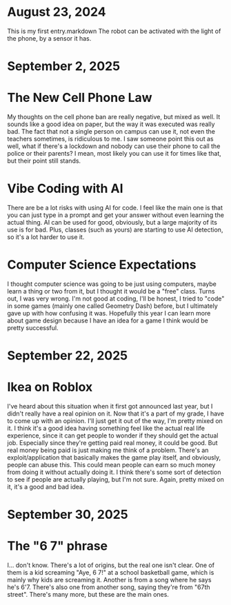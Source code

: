 # August 23, 2024
This is my first entry.markdown
The robot can be activated with the light of the phone, by a sensor it has.

# September 2, 2025
# The New Cell Phone Law
My thoughts on the cell phone ban are really negative, but mixed as well. It sounds like a good idea on paper, but the way it was executed was really bad. The fact that not a single person on campus can use it, not even the teachers sometimes, is ridiculous to me. I saw someone point this out as well, what if there's a lockdown and nobody can use their phone to call the police or their parents? I mean, most likely you can use it for times like that, but their point still stands.
# Vibe Coding with AI
There are be a lot risks with using AI for code. I feel like the main one is that you can just type in a prompt and get your answer without even learning the actual thing. AI can be used for good, obviously, but a large majority of its use is for bad. Plus, classes (such as yours) are starting to use AI detection, so it's a lot harder to use it.
# Computer Science Expectations
I thought computer science was going to be just using computers, maybe learn a thing or two from it, but I thought it would be a "free" class. Turns out, I was very wrong. I'm not good at coding, I'll be honest, I tried to "code" in some games (mainly one called Geometry Dash) before, but I ultimately gave up with how confusing it was. Hopefully this year I can learn more about game design because I have an idea for a game I think would be pretty successful.



# September 22, 2025
# Ikea on Roblox
I've heard about this situation when it first got announced last year, but I didn't really have a real opinion on it. Now that it's a part of my grade, I have to come up with an opinion. I'll just get it out of the way, I'm pretty mixed on it. I think it's a good idea having something feel like the actual real life experience, since it can get people to wonder if they should get the actual job. Especially since they're getting paid real money, it could be good. But real money being paid is just making me think of a problem. There's an exploit/application that basically makes the game play itself, and obviously, people can abuse this. This could mean people can earn so much money from doing it without actually doing it. I think there's some sort of detection to see if people are actually playing, but I'm not sure. Again, pretty mixed on it, it's a good and bad idea.

# September 30, 2025
# The "6 7" phrase
I... don't know. There's a lot of origins, but the real one isn't clear. One of them is a kid screaming "Aye, 6 7!" at a school basketball game, which is mainly why kids are screaming it. Another is from a song where he says he's 6'7. There's also one from another song, saying they're from "67th street". There's many more, but these are the main ones.
